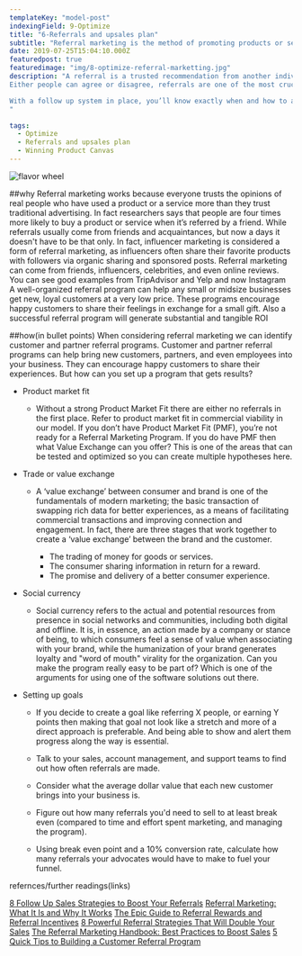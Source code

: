 ```yaml
---
templateKey: "model-post"
indexingField: 9-Optimize
title: "6-Referrals and upsales plan"
subtitle: "Referral marketing is the method of promoting products or services to new customers through referrals, usually word of mouth. You can upsell your product by creating a referral marketing plan"
date: 2019-07-25T15:04:10.000Z
featuredpost: true
featuredimage: "img/8-optimize-referral-marketting.jpg"
description: "A referral is a trusted recommendation from another individual. As a business owner, customer engagement specialist, or marketer, you want to ensure that when people are asking about your services, your current customers are quick to recommend you.
Either people can agree or disagree, referrals are one of the most crucial components of a successful inbound sales strategy. In fact, there’s no more reliable way to grow any business than through sourcing referrals, but only if it's done in a systematic, smart way.

With a follow up system in place, you’ll know exactly when and how to ask your clients for referrals and actually get them. Because if you’re only asking clients for a review once after your sale and never again, you’re not tapping into this massive sales and growth engine. And unfortunately, it’s costing you serious revenue.
"

tags:
  - Optimize
  - Referrals and upsales plan
  - Winning Product Canvas
---
```


![flavor wheel](img/8-optimize-referral-marketting.jpg)

##why
Referral marketing works because everyone trusts the opinions of real people who have used a product or a service more than they trust traditional advertising. In fact researchers says that people are four times more likely to buy a product or service when it’s referred by a friend. While referrals usually come from friends and acquaintances, but now a days it doesn't have to be that only. In fact, influencer marketing is considered a form of referral marketing, as influencers often share their favorite products with followers via organic sharing and sponsored posts. Referral marketing can come from friends, influencers, celebrities, and even online reviews.
You can see good examples from TripAdvisor and Yelp and now Instagram
A well-organized referral program can help any small or midsize businesses get new, loyal customers at a very low price. These programs encourage happy customers to share their feelings in exchange for a small gift. Also a successful referral program will generate substantial and tangible ROI


##how(in bullet points)
When considering referral marketing we can identify customer and partner referral programs. Customer and partner referral programs can help bring new customers, partners, and even employees into your business. They can encourage happy customers to share their experiences. But how can you set up a program that gets results?

  - Product market fit
    - Without a strong Product Market Fit there are either no referrals in the first place.  Refer to product market fit in commercial viability in our model.
      If you don’t have Product Market Fit (PMF), you’re not ready for a Referral Marketing Program. If you do have PMF then what Value Exchange can you offer? This is one of the areas that can be tested and optimized so you can create multiple hypotheses here.

  - Trade or value exchange
    - A ‘value exchange’ between consumer and brand is one of the fundamentals of modern marketing; the basic transaction of swapping rich data for better experiences, as   a means of facilitating commercial transactions and improving connection and engagement. In fact, there are three stages that work together to create a ‘value         exchange’ between the brand and the customer.
 
      - The trading of money for goods or services.
      - The consumer sharing information in return for a reward.
      - The promise and delivery of a better consumer experience.

  - Social currency
    -  Social currency refers to the actual and potential resources from presence in social networks and communities, including both digital and offline. It is, in           essence, an action made by a company or stance of being, to which consumers feel a sense of value when associating with your brand, while the humanization of your     brand generates loyalty and "word of mouth" virality for the organization.
       Can you make the program really easy to be part of? Which is one of the arguments for using one of the software solutions out there.

  - Setting up goals
    -  If you decide to create a goal like referring X people, or earning Y points then making that goal not look like a stretch and more of a direct approach is             preferable. And being able to show and alert them progress along the way is essential.

      - Talk to your sales, account management, and support teams to find out how often referrals are made.
      - Consider what the average dollar value that each new customer brings into your business is.
      - Figure out how many referrals you'd need to sell to at least break even (compared to time and effort spent marketing, and managing the program).
      - Using break even point and a 10% conversion rate, calculate how many referrals your advocates would have to make to fuel your funnel.

refernces/further readings(links)

[8 Follow Up Sales Strategies to Boost Your Referrals](https://blog.closeriq.com/2018/10/increase-sales-referrals-follow-up/)
[Referral Marketing: What It Is and Why It Works](https://www.springboard.com/blog/referral-marketing-what-it-is-and-why-it-works/)
[The Epic Guide to Referral Rewards and Referral Incentives](https://referralrock.com/blog/5-customer-incentives-referral-programs/)
[8 Powerful Referral Strategies That Will Double Your Sales](https://blog.hubspot.com/sales/referral-strategies-double-sales)
[The Referral Marketing Handbook: Best Practices to Boost Sales](https://www.getambassador.com/blog/referral-marketing-best-practices-handbook)
[5 Quick Tips to Building a Customer Referral Program](https://blog.hubspot.com/customers/building-customer-referral-program)
